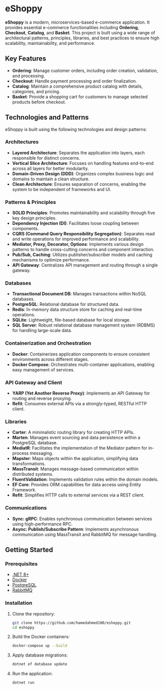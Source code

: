 # eShoppy

**eShoppy** is a modern, microservices-based e-commerce application. It provides essential e-commerce functionalities including **Ordering**, **Checkout**, **Catalog**, and **Basket**. This project is built using a wide range of architectural patterns, principles, libraries, and best practices to ensure high scalability, maintainability, and performance.

## Key Features

- **Ordering**: Manage customer orders, including order creation, validation, and processing.
- **Checkout**: Handle payment processing and order finalization.
- **Catalog**: Maintain a comprehensive product catalog with details, categories, and pricing.
- **Basket**: Provide a shopping cart for customers to manage selected products before checkout.

## Technologies and Patterns

eShoppy is built using the following technologies and design patterns:

### **Architectures**

- **Layered Architecture**: Separates the application into layers, each responsible for distinct concerns.
- **Vertical Slice Architecture**: Focuses on handling features end-to-end across all layers for better modularity.
- **Domain-Driven Design (DDD)**: Organizes complex business logic and domains to maintain a clean structure.
- **Clean Architecture**: Ensures separation of concerns, enabling the system to be independent of frameworks and UI.

### **Patterns & Principles**

- **SOLID Principles**: Promotes maintainability and scalability through five key design principles.
- **Dependency Injection (DI)**: Facilitates loose coupling between components.
- **CQRS (Command Query Responsibility Segregation)**: Separates read and write operations for improved performance and scalability.
- **Mediator, Proxy, Decorator, Options**: Implements various design patterns to handle cross-cutting concerns and component interaction.
- **Pub/Sub, Caching**: Utilizes publisher/subscriber models and caching mechanisms to optimize performance.
- **API Gateway**: Centralizes API management and routing through a single gateway.

### **Databases**

- **Transactional Document DB**: Manages transactions within NoSQL databases.
- **PostgreSQL**: Relational database for structured data.
- **Redis**: In-memory data structure store for caching and real-time operations.
- **SQLite**: Lightweight, file-based database for local storage.
- **SQL Server**: Robust relational database management system (RDBMS) for handling large-scale data.

### **Containerization and Orchestration**

- **Docker**: Containerizes application components to ensure consistent environments across different stages.
- **Docker Compose**: Orchestrates multi-container applications, enabling easy management of services.

### **API Gateway and Client**

- **YARP (Yet Another Reverse Proxy)**: Implements an API Gateway for routing and reverse proxying.
- **Refit**: Consumes external APIs via a strongly-typed, RESTful HTTP client.

### **Libraries**

- **Carter**: A minimalistic routing library for creating HTTP APIs.
- **Marten**: Manages event sourcing and data persistence within a PostgreSQL database.
- **MediatR**: Facilitates the implementation of the Mediator pattern for in-process messaging.
- **Mapster**: Maps objects within the application, simplifying data transformations.
- **MassTransit**: Manages message-based communication within distributed systems.
- **FluentValidation**: Implements validation rules within the domain models.
- **EF Core**: Provides ORM capabilities for data access using Entity Framework.
- **Refit**: Simplifies HTTP calls to external services via a REST client.

### **Communications**

- **Sync: gRPC**: Enables synchronous communication between services using high-performance RPC.
- **Async: Publish/Subscribe Pattern**: Implements asynchronous communication using MassTransit and RabbitMQ for message handling.

## Getting Started

### Prerequisites

- [.NET 8+](https://dotnet.microsoft.com/download/dotnet)
- [Docker](https://www.docker.com/get-started)
- [PostgreSQL](https://www.postgresql.org/download/)
- [RabbitMQ](https://www.rabbitmq.com/download.html)

### Installation

1. Clone the repository:
   ```bash
   git clone https://github.com/hamedahmed100/eshoppy.git
   cd eshoppy
   ```

2. Build the Docker containers:
   ```bash
   docker-compose up --build
   ```

3. Apply database migrations:
   ```bash
   dotnet ef database update
   ```

4. Run the application:
   ```bash
   dotnet run
   ```

